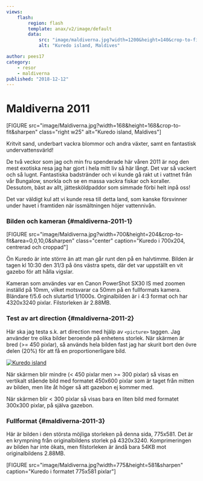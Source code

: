 ```yaml
---
views:
    flash:
        region: flash
        template: anax/v2/image/default
        data:
            src: "image/maldiverna.jpg?width=1200&height=140&crop-to-fit"
            alt: "Kuredo island, Maldives"

author: pees17
category:
    - resor
    - maldiverna
published: "2018-12-12"
---
```

Maldiverna 2011
==================================
[FIGURE src="image/Maldiverna.jpg?width=168&height=168&crop-to-fit&sharpen" class="right w25" alt="Kuredo island, Maldives"]

Kritvit sand, underbart vackra blommor och andra växter, samt en fantastisk undervattensvärld!

<!--more-->

De två veckor som jag och min fru spenderade här våren 2011 är nog den mest exotiska resa jag har gjort i hela mitt liv så här långt. Det var så vackert och så lugnt. Fantastiska badstränder och vi kunde gå rakt ut i vattnet från vår Bungalow, snorkla och se en massa vackra fiskar och koraller. Dessutom, bäst av allt, jättesköldpaddor som simmade förbi helt inpå oss!

Det var väldigt kul att vi kunde resa till detta land, som kanske försvinner under havet i framtiden när issmältningen höjer vattennivån.

### Bilden och kameran {#maldiverna-2011-1}

[FIGURE src="image/Maldiverna.jpg?width=700&height=204&crop-to-fit&area=0,0,10,0&sharpen" class="center" caption="Kuredo i 700x204, centrerad och croppad"]

Ön Kuredo är inte större än att man går runt den på en halvtimme. Bilden är tagen kl 10:30 den 31/3 på öns västra spets, där det var uppställt en vit gazebo för att hålla vigslar.

Kameran som användes var en Canon PowerShot SX30 IS med zoomen inställd på 10mm, vilket motsvarar ca 50mm på en fullformats kamera. Bländare f/5.6 och slutartid 1/1000s. Orginalbilden är i 4:3 format och har 4320x3240 pixlar. Filstorleken är 2.88MB.

### Test av art direction {#maldiverna-2011-2}
Här ska jag testa s.k. art direction med hjälp av `<picture>` taggen. Jag använder tre olika bilder beroende på enhetens storlek. När skärmen är bred (>= 450 pixlar), så används hela bilden fast jag har skurit bort den övre delen (20%) för att få en proportionerligare bild.

<a href="image/Maldiverna.jpg">
<picture>
    <source media="(min-width: 450px)" srcset="../image/Maldiverna.jpg?width=775&height=465&crop-to-fit&area=20,0,0,0&sharpen">
    <source media="(min-width: 300px)" srcset="../image/Maldiverna.jpg?width=450&height=600&crop-to-fit&area=20,0,0,20&sharpen">
    <img src="image/Maldiverna.jpg?width=300&height=300&crop-to-fit&area=23,50,27,0&sharpen" alt="Kuredo island">
</picture>
</a>

När skärmen blir mindre (< 450 pixlar men >= 300 pixlar) så visas en vertikalt stående bild med formatet 450x600 pixlar som är taget från mitten av bilden, men lite åt höger så att gazebon ej kommer med.

När skärmen blir < 300 pixlar så visas bara en liten bild med formatet 300x300 pixlar, på själva gazebon.

### Fullformat {#maldiverna-2011-3}

Här är bilden i den största möjliga storleken på denna sida, 775x581. Det är en krympning från originalbildens storlek på 4320x3240. Komprimeringen av bilden har inte ökats, men filstorleken är ändå bara 54KB mot originalbildens 2.88MB.

[FIGURE src="image/Maldiverna.jpg?width=775&height=581&sharpen" caption="Kuredo i formatet 775x581 pixlar"]
